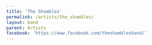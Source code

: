```yaml
---
title: 'The Shambles'
permalink: /artists/the_shambles/
layout: band
parent: Artists
facebook: 'https://www.facebook.com/theshamblesband/'
---
```

